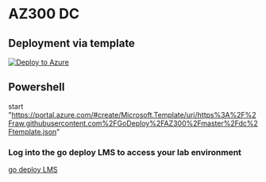 # AZ300 DC

Deployment via template
-----------------------
[![Deploy to Azure](https://azuredeploy.net/deploybutton.png)](https://portal.azure.com/#create/Microsoft.Template/uri/https%3A%2F%2Fraw.githubusercontent.com%2FGoDeploy%2FAZ300%2Fmaster%2Fdc%2Ftemplate.json
)

Powershell
----------


start "https://portal.azure.com/#create/Microsoft.Template/uri/https%3A%2F%2Fraw.githubusercontent.com%2FGoDeploy%2FAZ300%2Fmaster%2Fdc%2Ftemplate.json"


### Log into the go deploy LMS to access your lab environment

<a href="https://lms.godeploy.it" target="_blank">
    go deploy LMS
</a>

